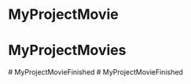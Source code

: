 # MyProjectMovie
# MyProjectMovies
#   M y P r o j e c t M o v i e F i n i s h e d  
 #   M y P r o j e c t M o v i e F i n i s h e d  
 